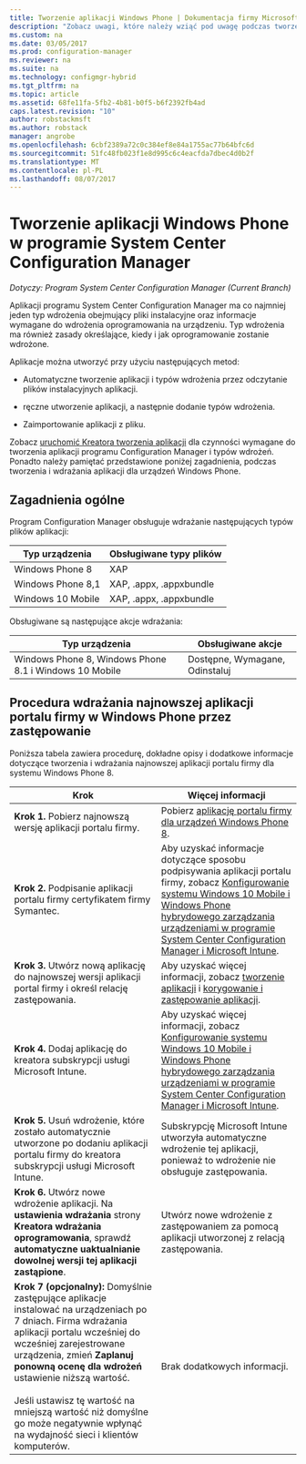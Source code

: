 ```yaml
---
title: Tworzenie aplikacji Windows Phone | Dokumentacja firmy Microsoft
description: "Zobacz uwagi, które należy wziąć pod uwagę podczas tworzenia i wdrażania aplikacji dla urządzeń Windows Phone."
ms.custom: na
ms.date: 03/05/2017
ms.prod: configuration-manager
ms.reviewer: na
ms.suite: na
ms.technology: configmgr-hybrid
ms.tgt_pltfrm: na
ms.topic: article
ms.assetid: 68fe11fa-5fb2-4b81-b0f5-b6f2392fb4ad
caps.latest.revision: "10"
author: robstackmsft
ms.author: robstack
manager: angrobe
ms.openlocfilehash: 6cbf2389a72c0c384ef8e84a1755ac77b64bfc6d
ms.sourcegitcommit: 51fc48fb023f1e8d995c6c4eacfda7dbec4d0b2f
ms.translationtype: MT
ms.contentlocale: pl-PL
ms.lasthandoff: 08/07/2017
---
```

# <a name="create-windows-phone-applications-with-system-center-configuration-manager"></a>Tworzenie aplikacji Windows Phone w programie System Center Configuration Manager

*Dotyczy: Program System Center Configuration Manager (Current Branch)*

Aplikacji programu System Center Configuration Manager ma co najmniej jeden typ wdrożenia obejmujący pliki instalacyjne oraz informacje wymagane do wdrożenia oprogramowania na urządzeniu. Typ wdrożenia ma również zasady określające, kiedy i jak oprogramowanie zostanie wdrożone.  

 Aplikacje można utworzyć przy użyciu następujących metod:  

-   Automatyczne tworzenie aplikacji i typów wdrożenia przez odczytanie plików instalacyjnych aplikacji.  

-   ręczne utworzenie aplikacji, a następnie dodanie typów wdrożenia.  

-   Zaimportowanie aplikacji z pliku.  

Zobacz [uruchomić Kreatora tworzenia aplikacji](../../apps/deploy-use/create-applications.md#start-the-create-application-wizard) dla czynności wymagane do tworzenia aplikacji programu Configuration Manager i typów wdrożeń. Ponadto należy pamiętać przedstawione poniżej zagadnienia, podczas tworzenia i wdrażania aplikacji dla urządzeń Windows Phone.  

## <a name="general-considerations"></a>Zagadnienia ogólne  
 Program Configuration Manager obsługuje wdrażanie następujących typów plików aplikacji:  

|Typ urządzenia|Obsługiwane typy plików|  
|-----------------|---------------------|  
|Windows Phone 8|XAP|  
|Windows Phone 8,1|XAP, .appx, .appxbundle|
|Windows 10 Mobile|XAP, .appx, .appxbundle|

 Obsługiwane są następujące akcje wdrażania:  

|Typ urządzenia|Obsługiwane akcje|  
|-----------------|-----------------------|  
|Windows Phone 8, Windows Phone 8.1 i Windows 10 Mobile|Dostępne, Wymagane, Odinstaluj|  

## <a name="steps-to-deploy-the-latest-windows-phone-company-portal-app-with-supersedence"></a>Procedura wdrażania najnowszej aplikacji portalu firmy w Windows Phone przez zastępowanie  
 Poniższa tabela zawiera procedurę, dokładne opisy i dodatkowe informacje dotyczące tworzenia i wdrażania najnowszej aplikacji portalu firmy dla systemu Windows Phone 8.  

|Krok|Więcej informacji|  
|----------|----------------------|  
|**Krok 1.** Pobierz najnowszą wersję aplikacji portalu firmy.|Pobierz [aplikację portalu firmy dla urządzeń Windows Phone 8](http://go.microsoft.com/fwlink/?LinkId=268440).|  
|**Krok 2.** Podpisanie aplikacji portalu firmy certyfikatem firmy Symantec.|Aby uzyskać informacje dotyczące sposobu podpisywania aplikacji portalu firmy, zobacz [Konfigurowanie systemu Windows 10 Mobile i Windows Phone hybrydowego zarządzania urządzeniami w programie System Center Configuration Manager i Microsoft Intune](../../mdm/deploy-use/enroll-hybrid-windows.md).|  
|**Krok 3.** Utwórz nową aplikację do najnowszej wersji aplikacji portal firmy i określ relację zastępowania.|Aby uzyskać więcej informacji, zobacz [tworzenie aplikacji](../../apps/deploy-use/create-applications.md) i [korygowanie i zastępowanie aplikacji](../../apps/deploy-use/revise-and-supersede-applications.md).|  
|**Krok 4.** Dodaj aplikację do kreatora subskrypcji usługi Microsoft Intune.|Aby uzyskać więcej informacji, zobacz [Konfigurowanie systemu Windows 10 Mobile i Windows Phone hybrydowego zarządzania urządzeniami w programie System Center Configuration Manager i Microsoft Intune](../../mdm/deploy-use/enroll-hybrid-windows.md).|  
|**Krok 5.** Usuń wdrożenie, które zostało automatycznie utworzone po dodaniu aplikacji portalu firmy do kreatora subskrypcji usługi Microsoft Intune.|Subskrypcję Microsoft Intune utworzyła automatyczne wdrożenie tej aplikacji, ponieważ to wdrożenie nie obsługuje zastępowania.|  
|**Krok 6.** Utwórz nowe wdrożenie aplikacji. Na **ustawienia wdrażania** strony **Kreatora wdrażania oprogramowania**, sprawdź **automatyczne uaktualnianie dowolnej wersji tej aplikacji zastąpione**.|Utwórz nowe wdrożenie z zastępowaniem za pomocą aplikacji utworzonej z relacją zastępowania.|  
|**Krok 7 (opcjonalny):** Domyślnie zastępujące aplikacje instalować na urządzeniach po 7 dniach. Firma wdrażania aplikacji portalu wcześniej do wcześniej zarejestrowane urządzenia, zmień **Zaplanuj ponowną ocenę dla wdrożeń** ustawienie niższą wartość.<br /><br /> Jeśli ustawisz tę wartość na mniejszą wartość niż domyślne go może negatywnie wpłynąć na wydajność sieci i klientów komputerów.|Brak dodatkowych informacji.|  

